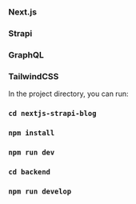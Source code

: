 ### Next.js
### Strapi
### GraphQL
### TailwindCSS 

In the project directory, you can run:

### `cd nextjs-strapi-blog  `
### `npm install`
### `npm run dev`
### `cd backend`
### `npm run develop`

